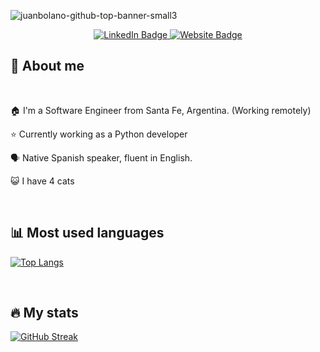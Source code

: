 ![juanbolano-github-top-banner-small3](https://user-images.githubusercontent.com/35928399/226069476-adcf8ca7-30c9-4bd0-bbbc-e457bf0773a7.png)
<div id="badges" align="center">
  <a href="https://www.linkedin.com/in/juanbolagno/">
    <img src="https://img.shields.io/badge/LinkedIn-blue?style=for-the-badge&logo=linkedin&logoColor=white" alt="LinkedIn Badge"/>
  </a>
  <a href="https://juanbolagno.com">
    <img src="https://img.shields.io/badge/Website-green?style=for-the-badge" alt="Website Badge"/>
  </a>
</div>

## :man: About me

<br>

:house: I'm a Software Engineer from Santa Fe, Argentina. (Working remotely)

:star: Currently working as a Python developer

:speaking_head: Native Spanish speaker, fluent in English.

:smiley_cat: I have 4 cats


<br>

## :bar_chart: Most used languages
[![Top Langs](https://github-readme-stats.vercel.app/api/top-langs/?username=juanbolano&theme=tokyonight&langs_count=8)](https://github.com/anuraghazra/github-readme-stats)

<br>

## :fire: My stats
[![GitHub Streak](http://github-readme-streak-stats.herokuapp.com?user=juanbolano&theme=dark)](https://git.io/streak-stats)

<!--
**juanbolano/juanbolano** is a ✨ _special_ ✨ repository because its `README.md` (this file) appears on your GitHub profile.

Here are some ideas to get you started:

- 🔭 I’m currently working on ...
- 🌱 I’m currently learning ...
- 👯 I’m looking to collaborate on ...
- 🤔 I’m looking for help with ...
- 💬 Ask me about ...
- 📫 How to reach me: ...
- 😄 Pronouns: ...
- ⚡ Fun fact: ...
-->
